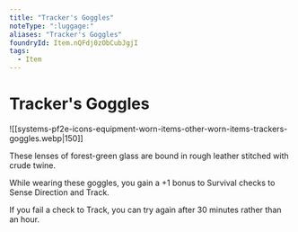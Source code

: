 ```yaml
---
title: "Tracker's Goggles"
noteType: ":luggage:"
aliases: "Tracker's Goggles"
foundryId: Item.nQFdj0zObCubJgjI
tags:
  - Item
---
```


# Tracker's Goggles
![[systems-pf2e-icons-equipment-worn-items-other-worn-items-trackers-goggles.webp|150]]

These lenses of forest-green glass are bound in rough leather stitched with crude twine.

While wearing these goggles, you gain a +1 bonus to Survival checks to Sense Direction and Track.

If you fail a check to Track, you can try again after 30 minutes rather than an hour.
